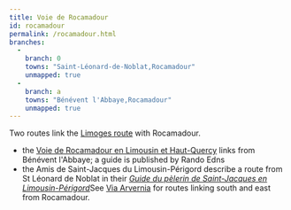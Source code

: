 ```yaml
---
title: Voie de Rocamadour
id: rocamadour
permalink: /rocamadour.html
branches:
  -
    branch: 0
    towns: "Saint-Léonard-de-Noblat,Rocamadour"
    unmapped: true
  -
    branch: a
    towns: "Bénévent l'Abbaye,Rocamadour"
    unmapped: true
---
```


Two routes link the [Limoges route][0] with Rocamadour.

* the [Voie de Rocamadour en Limousin et Haut-Quercy][1] links from Bénévent l'Abbaye; a guide is published by Rando Edns
* the Amis de Saint-Jacques du Limousin-Périgord describe a route from St Léonard de Noblat in their [_Guide du pèlerin de Saint-Jacques en Limousin-Périgord_][2]See [Via Arvernia][3] for routes linking south and east from Rocamadour.

[0]: limoges.html
[1]: http://www.chemin-de-st-jacques-voie-de-rocamadour-limousin-haut-quercy.fr/
[2]: http://www.compostelle-limousin-perigord.fr/html/lechemin.html
[3]: arvernia.html